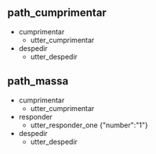 ## path_cumprimentar
* cumprimentar
  - utter_cumprimentar
* despedir
  - utter_despedir

## path_massa
* cumprimentar
  - utter_cumprimentar
* responder
  - utter_responder_one {"number":"1"}
* despedir
  - utter_despedir
